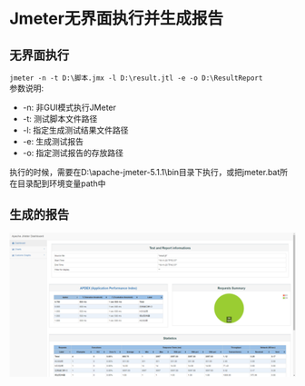 # Jmeter无界面执行并生成报告 

## 无界面执行   
`jmeter -n -t D:\脚本.jmx -l D:\result.jtl -e -o D:\ResultReport`  
参数说明:  
- -n: 非GUI模式执行JMeter
- -t: 测试脚本文件路径
- -l: 指定生成测试结果文件路径
- -e: 生成测试报告
- -o: 指定测试报告的存放路径

执行的时候，需要在D:\apache-jmeter-5.1.1\bin目录下执行，或把jmeter.bat所在目录配到环境变量path中  

## 生成的报告   
![image](pic/baogao001.png)   

